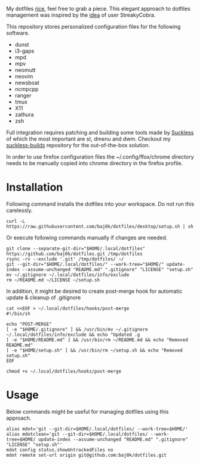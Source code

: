 My dotfiles [rice](https://www.urbandictionary.com/define.php?term=ricer), feel free to grab a piece.
This elegant approach to dotfiles management was inspired by the [idea](https://news.ycombinator.com/item?id=11071754) of user StreakyCobra.

This repository stores personalized configuration files for the following software.
- dunst
- i3-gaps
- mpd
- mpv
- neomutt
- neovim
- newsboat
- ncmpcpp
- ranger
- tmux
- X11
- zathura
- zsh

Full integration requires patching and building some tools made by [Suckless](https://suckless.org) of which the most important are st, dmenu and dwm.
Checkout my [suckless-builds](https://github.com/baj0k/suckless-builds) repository for the out-of-the-box solution.

In order to use firefox configuration files the ~/.config/ffox/chrome directory needs to be manually copied into chrome directory in the firefox profile.

# Installation
Following command installs the dotfiles into your workspace. Do not run this carelessly.
```
curl -L https://raw.githubusercontent.com/baj0k/dotfiles/desktop/setup.sh | sh
```
Or execute following commands manually if changes are needed.
```
git clone --separate-git-dir="$HOME/.local/dotfiles" https://github.com/baj0k/dotfiles.git /tmp/dotfiles
rsync -rv --exclude '.git' /tmp/dotfiles/ ~/
git --git-dir="$HOME/.local/dotfiles/" --work-tree="$HOME/" update-index --assume-unchanged "README.md" ".gitignore" "LICENSE" "setup.sh"
mv ~/.gitignore ~/.local/dotfiles/info/exclude
rm ~/README.md ~/LICENSE ~/setup.sh
```
In addition, it might be desired to create post-merge hook for automatic update & cleanup of .gitignore
```
cat <<EOF > ~/.local/dotfiles/hooks/post-merge
#!/bin/sh

echo "POST-MERGE"
[ -e "$HOME/.gitignore" ] && /usr/bin/mv ~/.gitignore ~/.local/dotfiles/info/exclude && echo "Updated .g
[ -e "$HOME/README.md" ] && /usr/bin/rm ~/README.md && echo "Removed README.md"
[ -e "$HOME/setup.sh" ] && /usr/bin/rm ~/setup.sh && echo "Removed setup.sh"
EOF

chmod +x ~/.local/dotfiles/hooks/post-merge
```
# Usage
Below commands might be useful for managing dotfiles using this approach. 
```
alias mdot='git --git-dir=$HOME/.local/dotfiles/ --work-tree=$HOME/'
alias mdotclean='git --git-dir=$HOME/.local/dotfiles/ --work-tree=$HOME/ update-index --assume-unchanged "README.md" ".gitignore" "LICENSE" "setup.sh"'
mdot config status.showUntrackedFiles no
mdot remote set-url origin git@github.com:baj0k/dotfiles.git
```
